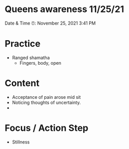 # Queens awareness 11/25/21

Date & Time ⏰: November 25, 2021 3:41 PM

# Practice

- Ranged shamatha
    - Fingers, body, open

# Content

- Acceptance of pain arose mid sit
- Noticing thoughts of uncertainty.
- 

# Focus / Action Step

- Stillness